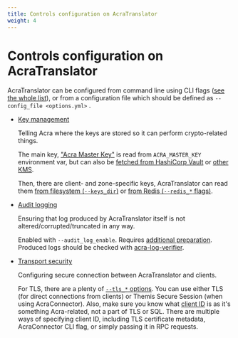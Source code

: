 ```yaml
---
title: Controls configuration on AcraTranslator
weight: 4
---
```


# Controls configuration on AcraTranslator

AcraTranslator can be configured from command line using CLI flags ([see the whole list](/acra/configuring-maintaining/controls-configuration-on-acratranslator/#command-line-flags)), or from a configuration file which should be defined as `--config_file <options.yml>` .


* [Key management](/acra/security-controls/key-management/)

  Telling Acra where the keys are stored so it can perform crypto-related things.

  The main key, ["Acra Master Key"](/acra/security-controls/key-management/operations/generation/#master-keys)
  is read from `ACRA_MASTER_KEY` environment var, but can also be
  [fetched from HashiCorp Vault](/acra/configuring-maintaining/general-configuration/acra-translator/#hashicorp-vault) or [other KMS](/acra/configuring-maintaining/key-storing/kms-integration/).

  Then, there are client- and zone-specific keys, AcraTranslator can read them
  [from filesystem (`--keys_dir`)](/acra/configuring-maintaining/general-configuration/acra-translator/#keystore) or
  [from Redis (`--redis_*` flags)](/acra/configuring-maintaining/general-configuration/acra-translator/#command-line-flags).

* [Audit logging](/acra/security-controls/security-logging-and-events/audit-logging/)

  Ensuring that log produced by AcraTranslator itself is not altered/corrupted/truncated in any way.

  Enabled with `--audit_log_enable`. Requires
  [additional preparation](/acra/security-controls/security-logging-and-events/audit-logging#how-setup-secure-logging).
  Produced logs should be checked with
  [acra-log-verifier](/acra/configuring-maintaining/general-configuration/acra-log-verifier/).

* [Transport security](/acra/security-controls/transport-security/)

  Configuring secure connection between AcraTranslator and clients.

  For TLS, there are a plenty of
  [`--tls_*` options](/acra/configuring-maintaining/general-configuration/acra-translator/#tls).
  You can use either TLS (for direct connections from clients) or Themis Secure Session (when using AcraConnector).
  Also, make sure you know what [client ID](/acra/guides/integrating-acra-server-into-infrastructure/client_id/)
  is as it's something Acra-related, not a part of TLS or SQL.
  There are multiple ways of specifying client ID, including TLS certificate metadata, AcraConnector CLI flag, or
  simply passing it in RPC requests.
